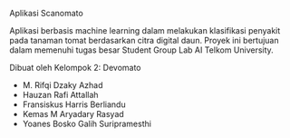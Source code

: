 Aplikasi Scanomato

Aplikasi berbasis machine learning dalam melakukan klasifikasi penyakit pada tanaman tomat berdasarkan citra digital daun.
Proyek ini bertujuan dalam memenuhi tugas besar Student Group Lab AI Telkom University.

Dibuat oleh Kelompok 2: Devomato
- M. Rifqi Dzaky Azhad 
- Hauzan Rafi Attallah 
- Fransiskus Harris Berliandu 
- Kemas M Aryadary Rasyad 
- Yoanes Bosko Galih Suripramesthi
